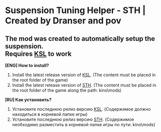 # Suspension Tuning Helper - STH | Created by Dranser and pov
The mod was created to automatically setup the suspension.  
**Requires [KSL](https://github.com/trbflxr/ksl) to work**
--
**[ENG] How to install?**
1. Install the latest release version of [KSL](https://github.com/trbflxr/ksl/releases). (The content must be placed in the root folder of the game)
2. Install the latest release version of [STH](https://github.com/qpov/STH/releases). (The content must be placed in the root folder of the game along the path: kino\mods)

**[RU] Как установить?**
1. Установите последнюю релиз версию [KSL](https://github.com/trbflxr/ksl/releases). (Содержимое должно находиться в корневой папке игры)
2. Установите последнюю релиз версию [STH](https://github.com/qpov/STH/releases). (Содержимое необходимо разместить в корневой папке игры по пути: kino\mods)
